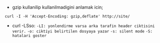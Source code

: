 * gzip kullanilip kullanilmadigini anlamak icin;
```
curl -I -H 'Accept-Encoding: gzip,deflate' http://site/
```

* curl -LSso:
`-LI: yonlendirme varsa arka tarafin header ciktisini verir.` 
`-o: ciktiyi belirtilen dosyaya yazar`
`-s: silent mode`
`-S: hatalari goster`

